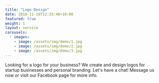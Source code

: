 ```yaml
---
title: "Logo Design"
date: 2018-11-18T12:33:46+10:00
featured: true
weight: 1
layout: service
carousels:
  - images: 
    - image: /assets/img/demo/1.jpg
    - image: /assets/img/demo/2.jpg
    - image: /assets/img/demo/3.jpg
---
```


Looking for a logo for your business? We create and design logos for startup businesses and personal branding. Let's have a chat! Message us now or visit our Facebook page for more info.
